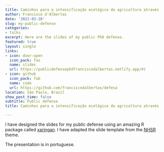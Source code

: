 ```yaml
---
title: Caminhos para a intensificação ecológica da agricultura através da restauração e da certificação agrícola
author: Francisco d'Albertas
date: '2022-03-28'
slug: my-public-defense
categories:
- talks
excerpt: Here are the slides of my public PhD defense.
featured: true
layout: single
links:
- icon: door-open
  icon_pack: fas
  name: slides
  url: https://publicdefensephdfranciscodalbertas.netlify.app/#1
- icon: github
  icon_pack: fab
  name: code
  url: https://github.com/franciscodalbertas/defesa
location: São Paulo, Brazil
show_post_time: false
subtitle: Public defense
title: Caminhos para a intensificação ecológica da agricultura através da restauração e da certificação agrícola

---
```


I have designed the slides for my public defense using an amazing R package called [xaringan](https://github.com/yihui/xaringan). I have adapted the slide template from the [NHSR](https://github.com/nhs-r-community/nhsrtheme) theme.

The presentation is in portuguese.